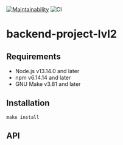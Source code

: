 [![Maintainability](https://api.codeclimate.com/v1/badges/fca0e8017190ee29d60d/maintainability)](https://codeclimate.com/github/kirillbogdanov/backend-project-lvl2/maintainability)
![CI](https://github.com/kirillbogdanov/backend-project-lvl2/workflows/CI/badge.svg)
# backend-project-lvl2

## Requirements
- Node.js v13.14.0 and later
- npm v6.14.14 and later
- GNU Make v3.81 and later

## Installation
    make install

## API
